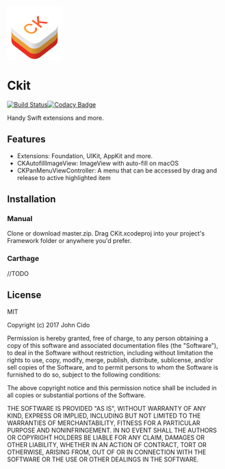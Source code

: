 ![Icon](icon.png)

# Ckit

[![Build Status](https://travis-ci.org/JohnCido/CKit.svg?branch=master)](https://travis-ci.org/JohnCido/CKit)[![Codacy Badge](https://api.codacy.com/project/badge/Grade/a7a59f41254a43dfa52c599ebace633d)](https://www.codacy.com/app/johncido/CKit?utm_source=github.com&utm_medium=referral&utm_content=JohnCido/CKit&utm_campaign=Badge_Grade)

Handy Swift extensions and more.



## Features

- Extensions: Foundation, UIKit, AppKit and more.
- CKAutofillImageView: ImageView with auto-fill on macOS
- CKPanMenuViewController: A menu that can be accessed by drag and release to active highlighted item



## Installation

### Manual

Clone or download master.zip. Drag CKit.xcodeproj into your project's Framework folder or anywhere you'd prefer.

### Carthage

//TODO



## License

MIT

Copyright (c) 2017 John Cido

Permission is hereby granted, free of charge, to any person obtaining a copy
of this software and associated documentation files (the "Software"), to deal
in the Software without restriction, including without limitation the rights
to use, copy, modify, merge, publish, distribute, sublicense, and/or sell
copies of the Software, and to permit persons to whom the Software is
furnished to do so, subject to the following conditions:

The above copyright notice and this permission notice shall be included in all
copies or substantial portions of the Software.

THE SOFTWARE IS PROVIDED "AS IS", WITHOUT WARRANTY OF ANY KIND, EXPRESS OR
IMPLIED, INCLUDING BUT NOT LIMITED TO THE WARRANTIES OF MERCHANTABILITY,
FITNESS FOR A PARTICULAR PURPOSE AND NONINFRINGEMENT. IN NO EVENT SHALL THE
AUTHORS OR COPYRIGHT HOLDERS BE LIABLE FOR ANY CLAIM, DAMAGES OR OTHER
LIABILITY, WHETHER IN AN ACTION OF CONTRACT, TORT OR OTHERWISE, ARISING FROM,
OUT OF OR IN CONNECTION WITH THE SOFTWARE OR THE USE OR OTHER DEALINGS IN THE
SOFTWARE.